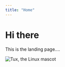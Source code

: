 ```yaml
---
title: "Home"
---
```


# Hi there

This is the landing page....

![Tux, the Linux mascot](/img/burger.svg)